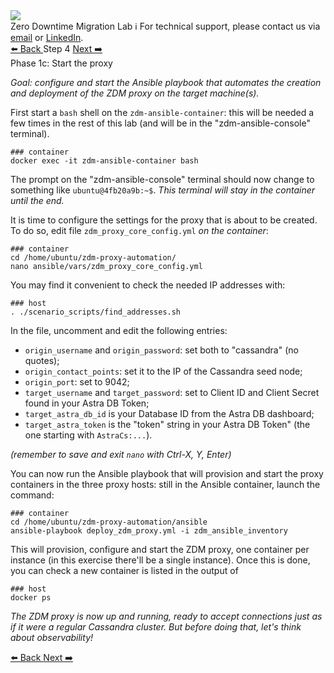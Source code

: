 <!-- TOP -->
<div class="top">
  <img src="https://datastax-academy.github.io/katapod-shared-assets/images/ds-academy-logo.svg" />
  <div class="scenario-title-section">
    <span class="scenario-title">Zero Downtime Migration Lab</span>
    <span class="scenario-subtitle">ℹ️ For technical support, please contact us via <a href="mailto:aleksandr.volochnev@datastax.com">email</a> or <a href="https://dtsx.io/aleks">LinkedIn</a>.</span>
  </div>
</div>

<!-- NAVIGATION -->
<div id="navigation-top" class="navigation-top">
 <a href='command:katapod.loadPage?[{"step":"step3"}]' 
   class="btn btn-dark navigation-top-left">⬅️ Back
 </a>
<span class="step-count">Step 4</span>
 <a href='command:katapod.loadPage?[{"step":"step5"}]' 
    class="btn btn-dark navigation-top-right">Next ➡️
  </a>
</div>

<!-- CONTENT -->

<div class="step-title">Phase 1c: Start the proxy</div>

_Goal: configure and start the Ansible playbook that automates the creation
and deployment of the ZDM proxy on the target machine(s)._

First start a `bash` shell on the `zdm-ansible-container`: this
will be needed a few times in the rest of this lab
(and will be in the "zdm-ansible-console" terminal).

```
### container
docker exec -it zdm-ansible-container bash
```

The prompt on the "zdm-ansible-console" terminal should now
change to something like `ubuntu@4fb20a9b:~$`.
_This terminal will stay in the container until the end._

It is time to configure the settings for the proxy that is
about to be created. To do so, edit file `zdm_proxy_core_config.yml` _on the container_:

```
### container
cd /home/ubuntu/zdm-proxy-automation/
nano ansible/vars/zdm_proxy_core_config.yml
```

You may find it convenient to check the needed IP addresses with:

```
### host
. ./scenario_scripts/find_addresses.sh
```

In the file, uncomment and edit the following entries:

- `origin_username` and `origin_password`: set both to "cassandra" (no quotes);
- `origin_contact_points`: set it to the IP of the Cassandra seed node;
- `origin_port`: set to 9042;
- `target_username` and `target_password`: set to Client ID and Client Secret found in your Astra DB Token;
- `target_astra_db_id` is your Database ID from the Astra DB dashboard;
- `target_astra_token` is the "token" string in your Astra DB Token" (the one starting with `AstraCs:...`).

_(remember to save and exit `nano` with Ctrl-X, Y, Enter)_

You can now run the Ansible playbook that will provision and start the proxy containers in the three proxy hosts: still in the Ansible container, launch the command:

```
### container
cd /home/ubuntu/zdm-proxy-automation/ansible
ansible-playbook deploy_zdm_proxy.yml -i zdm_ansible_inventory
```

This will provision, configure and start the ZDM proxy, one container per instance
(in this exercise there'll be a single instance). Once this is done, you can check a new container is listed in the output of

```
### host
docker ps
```

_The ZDM proxy is now up and running, ready to accept
connections just as if it were a regular Cassandra cluster.
But before doing that, let's think about observability!_

<!-- NAVIGATION -->
<div id="navigation-bottom" class="navigation-bottom">
 <a href='command:katapod.loadPage?[{"step":"step3"}]'
   class="btn btn-dark navigation-bottom-left">⬅️ Back
 </a>
 <a href='command:katapod.loadPage?[{"step":"step5"}]'
    class="btn btn-dark navigation-bottom-right">Next ➡️
  </a>
</div>
